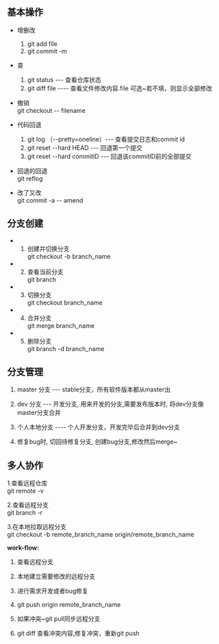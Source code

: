 ## 基本操作
- 增删改  
  1. git add file  
  2. git commit -m <descrption>

- 查  
  1. git status   --- 查看仓库状态  
  2. git diff  file     ---- 查看文件修改内容.file 可选~若不填，则显示全部修改

- 撤销  
  git checkout -- filename


- 代码回退  
   1. git log  （--pretty=oneline）--- 查看提交日志和commit id  
   2. git reset --hard HEAD  --- 回退第一个提交  
   3. git reset --hard commitID  --- 回退该commitID前的全部提交  

- 回退的回退  
  git reflog  

- 改了又改  
  git commit -a -- amend  

## 分支创建  
- 1. 创建并切换分支  
  git checkout -b branch_name

- 2. 查看当前分支  
  git branch

- 3. 切换分支  
  git checkout branch_name

- 4. 合并分支  
  git merge branch_name

- 5. 删除分支  
  git branch -d branch_name


## 分支管理

1. master 分支 --- stable分支，所有软件版本都从master出

2. dev 分支 --- 开发分支, 用来开发的分支,需要发布版本时, 将dev分支像master分支合并

3. 个人本地分支 ---- 个人开发分支，开发完毕后合并到dev分支

4. 修复bug时, 切回待修复分支, 创建bug分支,修改然后merge~


## 多人协作

1.查看远程仓库  
  git remote -v

2.查看远程分支  
  git branch -r

3.在本地拉取远程分支  
 git checkout -b remote_branch_name  origin/remote_branch_name

**work-flow:**

1. 查看远程分支

2. 本地建立需要修改的远程分支

3. 进行需求开发或者bug修复

4. git push origin remote_branch_name

5. 如果冲突~git pull同步远程分支

6. git diff 查看冲突内容,修复冲突，重新git push
